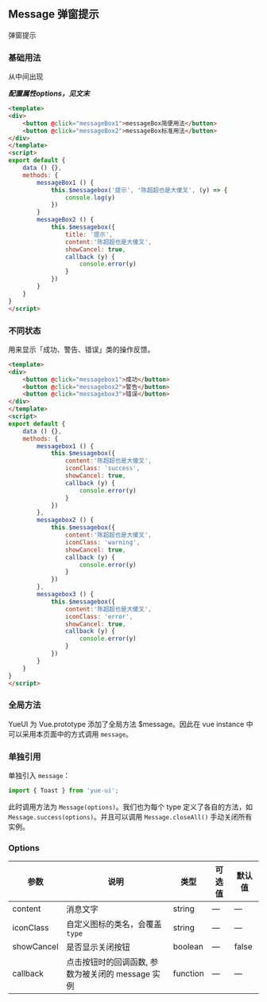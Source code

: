 
## Message 弹窗提示

弹窗提示

### 基础用法

从中间出现

***配置属性options，见文末***

```html
<template>
<div>
	<button @click="messageBox1">messageBox简便用法</button>
	<button @click="messageBox2">messageBox标准用法</button>
</div>
</template>
<script>
export default {
	data () {},
	methods: {
		messageBox1 () {
			this.$messagebox('提示', '陈超超也是大傻叉', (y) => {
				console.log(y)
			})
		}
		messageBox2 () {
			this.$messagebox({
				title: '提示',
				content:'陈超超也是大傻叉',
				showCancel: true,
				callback (y) {
					console.error(y)
				}
			})
		}
	}
}
</script>
```
### 不同状态

用来显示「成功、警告、错误」类的操作反馈。
```html
<template>
<div>
	<button @click="messagebox1">成功</button>
	<button @click="messagebox2">警告</button>
	<button @click="messagebox3">错误</button>
</div>
</template>
<script>
export default {
	data () {},
	methods: {
		messagebox1 () {
			this.$messagebox({
				content:'陈超超也是大傻叉',
				iconClass: 'success',
				showCancel: true,
				callback (y) {
					console.error(y)
				}
			})
		},
		messagebox2 () {
			this.$messagebox({
				content:'陈超超也是大傻叉',
				iconClass: 'warning',
				showCancel: true,
				callback (y) {
					console.error(y)
				}
			})
		},
		messagebox3 () {
			this.$messagebox({
				content:'陈超超也是大傻叉',
				iconClass: 'error',
				showCancel: true,
				callback (y) {
					console.error(y)
				}
			})
		}
	}
}
</script>
```
### 全局方法

YueUI 为 Vue.prototype 添加了全局方法 $message。因此在 vue instance 中可以采用本页面中的方式调用 `message`。

### 单独引用

单独引入 `message`：
```javascript
import { Toast } from 'yue-ui';
```
此时调用方法为 `Message(options)`。我们也为每个 type 定义了各自的方法，如 `Message.success(options)`。并且可以调用 `Message.closeAll()` 手动关闭所有实例。

### Options
| 参数      | 说明          | 类型      | 可选值                           | 默认值  |
|---------- |-------------- |---------- |--------------------------------  |-------- |
| content | 消息文字 | string | — | — |
| iconClass | 自定义图标的类名，会覆盖 `type` | string | — | — |
| showCancel | 是否显示关闭按钮 | boolean | — | false |
| callback | 点击按钮时的回调函数, 参数为被关闭的 message 实例 | function | — | — |
